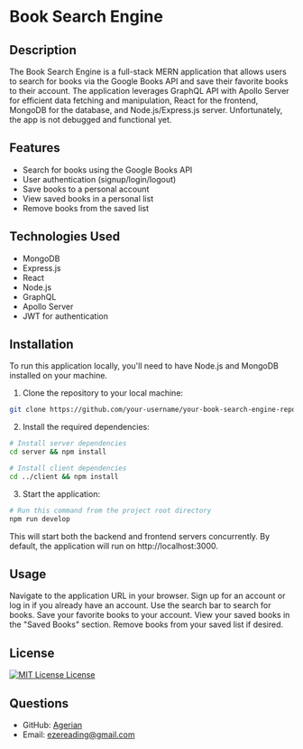 # Book Search Engine

## Description

The Book Search Engine is a full-stack MERN application that allows users to search for books via the Google Books API and save their favorite books to their account. The application leverages GraphQL API with Apollo Server for efficient data fetching and manipulation, React for the frontend, MongoDB for the database, and Node.js/Express.js server. Unfortunately, the app is not debugged and functional yet.

## Features

- Search for books using the Google Books API
- User authentication (signup/login/logout)
- Save books to a personal account
- View saved books in a personal list
- Remove books from the saved list

## Technologies Used

- MongoDB
- Express.js
- React
- Node.js
- GraphQL
- Apollo Server
- JWT for authentication

## Installation

To run this application locally, you'll need to have Node.js and MongoDB installed on your machine.

1. Clone the repository to your local machine:

```bash
git clone https://github.com/your-username/your-book-search-engine-repo.git
```

2. Install the required dependencies:

```bash
# Install server dependencies
cd server && npm install

# Install client dependencies
cd ../client && npm install
```

3. Start the application:

```bash
# Run this command from the project root directory
npm run develop
```

This will start both the backend and frontend servers concurrently. By default, the application will run on http://localhost:3000.

## Usage

Navigate to the application URL in your browser.
Sign up for an account or log in if you already have an account.
Use the search bar to search for books.
Save your favorite books to your account.
View your saved books in the "Saved Books" section.
Remove books from your saved list if desired.

## License

[![MIT License License](https://img.shields.io/badge/license-MIT%20License-green)](https://opensource.org/licenses/MIT%20License)

## Questions

- GitHub: [Agerian](https://github.com/Agerian)
- Email: ezereading@gmail.com    
